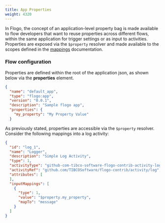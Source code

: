 ```yaml
---
title: App Properties
weight: 4320
---
```


In Flogo, the concept of an application-level property bag is made available to flow developers that want to reuse properties across different flows, within the same application for trigger settings or as input to activities. Properties are exposed via the `$property` resolver and made available to the scopes defined in the [mappings](../mapping/) documentation.

### Flow configuration

Properties are defined within the root of the application json, as shown below via the **properties** element.

```json
{
  "name": "default_app",
  "type": "flogo:app",
  "version": "0.0.1",
  "description": "Sample flogo app",
  "properties": {
    "my_property": "My Property Value"
  }
  ```

As previously stated, properties are accessible via the `$property` resolver. Consider the following mappings into a log activity:

```json
{
  "id": "log_1",
  "name": "Logger",
  "description": "Simple Log Activity",
  "type": 1,
  "activityType": "github-com-tibco-software-flogo-contrib-activity-log",
  "activityRef": "github.com/TIBCOSoftware/flogo-contrib/activity/log",
  "attributes": [
  ],
  "inputMappings": [
    {
      "type": 1,
      "value": "$property.my_property",
      "mapTo": "message"
    }
  ]
}
```